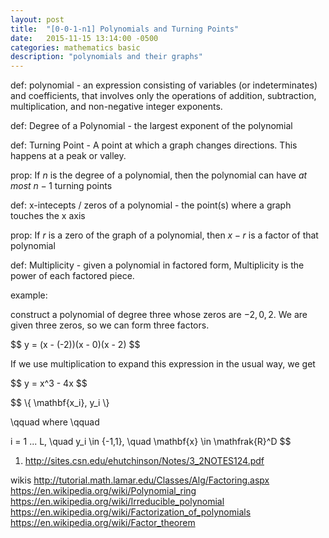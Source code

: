 ```yaml
---
layout: post
title:  "[0-0-1-n1] Polynomials and Turning Points"
date:   2015-11-15 13:14:00 -0500
categories: mathematics basic
description: "polynomials and their graphs"
---
```


def: polynomial - an expression consisting of variables (or indeterminates) 
and coefficients, that involves only the operations of addition, 
subtraction, multiplication, and non-negative integer exponents.

def: Degree of a Polynomial - the largest exponent of the polynomial

def: Turning Point - A point at which a graph changes directions. 
This happens at a peak or valley.

prop: If $n$ is the degree of a polynomial, then the polynomial can 
have <em>at most</em> $n - 1$ turning points

def: x-intecepts / zeros of a polynomial - the point(s) where
a graph touches the x axis

prop: If $r$ is a zero of the graph of a polynomial, 
then $x - r$ is a factor of that polynomial

def: Multiplicity - given a polynomial in factored form, Multiplicity is
the power of each factored piece.


example:

construct a polynomial of degree three whose zeros are $-2,0,2$.
We are given three zeros, so we can form three factors.

<p>
$$
y = (x - (-2))(x - 0)(x - 2)
$$
</p>

If we use multiplication to expand this expression in the usual
way, we get

<p>
$$
y = x^3 - 4x
$$
</p>


<p>
$$
\{ \mathbf{x_i}, y_i \}

\qquad where \qquad

i = 1 ... L, \quad
y_i \in \{-1,1\}, \quad
\mathbf{x} \in \mathfrak{R}^D
$$
</p>

1. http://sites.csn.edu/ehutchinson/Notes/3_2NOTES124.pdf

wikis
http://tutorial.math.lamar.edu/Classes/Alg/Factoring.aspx
https://en.wikipedia.org/wiki/Polynomial_ring
https://en.wikipedia.org/wiki/Irreducible_polynomial
https://en.wikipedia.org/wiki/Factorization_of_polynomials
https://en.wikipedia.org/wiki/Factor_theorem
